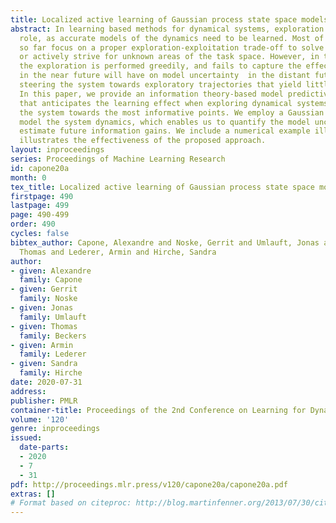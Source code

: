 ```yaml
---
title: Localized active learning of Gaussian process state space models
abstract: In learning based methods for dynamical systems, exploration plays a crucial
  role, as accurate models of the dynamics need to be learned. Most of the tools developed
  so far focus on a proper exploration-exploitation trade-off to solve the given task,
  or actively strive for unknown areas of the task space. However, in the latter case,
  the exploration is performed greedily, and fails to capture the effect that learning
  in the near future will have on model uncertainty  in the distant future, effectively
  steering the system towards exploratory trajectories that yield little information.
  In this paper, we provide an information theory-based model predictive control method
  that anticipates the learning effect when exploring dynamical systems, and steers
  the system towards the most informative points. We employ a Gaussian process to
  model the system dynamics, which enables us to quantify the model uncertainty and
  estimate future information gains. We include a numerical example illustrates that
  illustrates the effectiveness of the proposed approach.
layout: inproceedings
series: Proceedings of Machine Learning Research
id: capone20a
month: 0
tex_title: Localized active learning of Gaussian process state space models
firstpage: 490
lastpage: 499
page: 490-499
order: 490
cycles: false
bibtex_author: Capone, Alexandre and Noske, Gerrit and Umlauft, Jonas and Beckers,
  Thomas and Lederer, Armin and Hirche, Sandra
author:
- given: Alexandre
  family: Capone
- given: Gerrit
  family: Noske
- given: Jonas
  family: Umlauft
- given: Thomas
  family: Beckers
- given: Armin
  family: Lederer
- given: Sandra
  family: Hirche
date: 2020-07-31
address: 
publisher: PMLR
container-title: Proceedings of the 2nd Conference on Learning for Dynamics and Control
volume: '120'
genre: inproceedings
issued:
  date-parts:
  - 2020
  - 7
  - 31
pdf: http://proceedings.mlr.press/v120/capone20a/capone20a.pdf
extras: []
# Format based on citeproc: http://blog.martinfenner.org/2013/07/30/citeproc-yaml-for-bibliographies/
---
```

